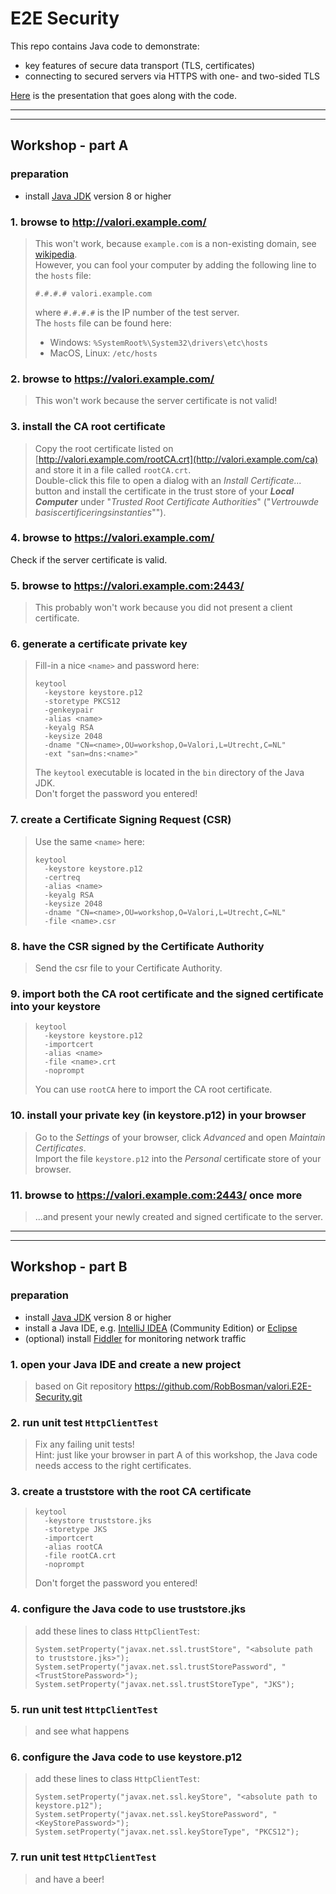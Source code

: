 # E2E Security

This repo contains Java code to demonstrate:
* key features of secure data transport (TLS, certificates)
* connecting to secured servers via HTTPS with one- and two-sided TLS

[Here](https://slides.com/robbosman/e2e-security/) is the presentation that goes along with the code.

---
---
## Workshop - part A

### preparation
* install [Java JDK](https://www.oracle.com/technetwork/java/javase/downloads/index.html) version 8 or higher

### 1. browse to http://valori.example.com/
>This won't work, because `example.com` is a non-existing domain, see [wikipedia](https://en.wikipedia.org/wiki/Example.com).\
>However, you can fool your computer by adding the following line to the `hosts` file:
>
>```#.#.#.# valori.example.com```
>
>where `#.#.#.#` is the IP number of the test server.\
>The `hosts` file can be found here:
>* Windows: `%SystemRoot%\System32\drivers\etc\hosts`
>* MacOS, Linux: `/etc/hosts`

### 2. browse to https://valori.example.com/
>This won't work because the server certificate is not valid!

### 3. install the CA root certificate
>Copy the root certificate listed on [http://valori.example.com/rootCA.crt](http://valori.example.com/ca) and store it in a file called `rootCA.crt`.\
>Double-click this file to open a dialog with an _Install Certificate..._ button
>and install the certificate in the trust store of your **_Local Computer_** under "_Trusted Root Certificate Authorities_" ("_Vertrouwde basiscertificeringsinstanties_"").

### 4. browse to https://valori.example.com/
 Check if the server certificate is valid.

### 5. browse to https://valori.example.com:2443/
>This probably won't work because you did not present a client certificate.

### 6. generate a certificate private key
> Fill-in a nice `<name>` and password here:
>```
>keytool
>   -keystore keystore.p12
>   -storetype PKCS12
>   -genkeypair
>   -alias <name>
>   -keyalg RSA
>   -keysize 2048
>   -dname "CN=<name>,OU=workshop,O=Valori,L=Utrecht,C=NL"
>   -ext "san=dns:<name>"
>```
> The `keytool` executable is located in the `bin` directory of the Java JDK.\
> Don't forget the password you entered!
>
### 7. create a Certificate Signing Request (CSR)
> Use the same `<name>` here:
>```
>keytool
>   -keystore keystore.p12
>   -certreq
>   -alias <name>
>   -keyalg RSA
>   -keysize 2048
>   -dname "CN=<name>,OU=workshop,O=Valori,L=Utrecht,C=NL"
>   -file <name>.csr
>```

### 8. have the CSR signed by the Certificate Authority
> Send the csr file to your Certificate Authority.

### 9. import both the CA root certificate and the signed certificate into your keystore
>```
>keytool
>   -keystore keystore.p12
>   -importcert
>   -alias <name>
>   -file <name>.crt
>   -noprompt
>```
> You can use `rootCA` here to import the CA root certificate.

### 10. install your private key (in keystore.p12) in your browser
>Go to the *Settings* of your browser, click *Advanced* and open *Maintain Certificates*.\
>Import the file `keystore.p12` into the *Personal* certificate store of your browser.

### 11. browse to https://valori.example.com:2443/ once more
>...and present your newly created and signed certificate to the server.

---
---
## Workshop - part B

### preparation
* install [Java JDK](https://www.oracle.com/technetwork/java/javase/downloads/index.html) version 8 or higher
* install a Java IDE, e.g. [IntelliJ IDEA](https://www.jetbrains.com/idea/) (Community Edition) or [Eclipse](https://www.eclipse.org/downloads/)
* (optional) install [Fiddler](https://www.telerik.com/download/fiddler/) for monitoring network traffic

### 1. open your Java IDE and create a new project
> based on Git repository https://github.com/RobBosman/valori.E2E-Security.git

### 2. run unit test `HttpClientTest`
>Fix any failing unit tests!\
>Hint: just like your browser in part A of this workshop, the Java code needs access to the right certificates.

### 3. create a truststore with the root CA certificate
>```
>keytool
>   -keystore truststore.jks
>   -storetype JKS
>   -importcert
>   -alias rootCA
>   -file rootCA.crt
>   -noprompt
>```
>Don't forget the password you entered!

### 4. configure the Java code to use truststore.jks
>add these lines to class `HttpClientTest`:
>```
>System.setProperty("javax.net.ssl.trustStore", "<absolute path to truststore.jks>");
>System.setProperty("javax.net.ssl.trustStorePassword", "<TrustStorePassword>");
>System.setProperty("javax.net.ssl.trustStoreType", "JKS");
>```

### 5. run unit test `HttpClientTest`
>and see what happens

### 6. configure the Java code to use keystore.p12
>add these lines to class `HttpClientTest`:
>```
>System.setProperty("javax.net.ssl.keyStore", "<absolute path to keystore.p12");
>System.setProperty("javax.net.ssl.keyStorePassword", "<KeyStorePassword>");
>System.setProperty("javax.net.ssl.keyStoreType", "PKCS12");
>```

### 7. run unit test `HttpClientTest`
>and have a beer!
